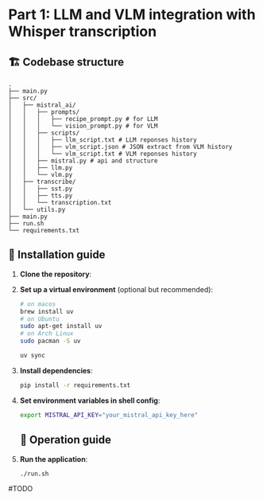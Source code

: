 # Part 1: LLM and VLM integration with Whisper transcription

## 🏗️  Codebase structure

```shell
.
├── main.py
├── src/
│   ├── mistral_ai/
│   │   ├── prompts/
│   │   │   ├── recipe_prompt.py # for LLM
│   │   │   └── vision_prompt.py # for VLM
│   │   ├── scripts/
│   │   │   ├── llm_script.txt # LLM reponses history
│   │   │   ├── vlm_script.json # JSON extract from VLM history
│   │   │   └── vlm_script.txt # VLM reponses history
│   │   ├── mistral.py # api and structure
│   │   ├── llm.py
│   │   └── vlm.py
│   ├── transcribe/
│   │   ├── sst.py 
│   │   ├── tts.py
│   │   └── transcription.txt
│   └── utils.py
├── main.py
├── run.sh
└── requirements.txt
```

## 🔧 Installation guide

1. **Clone the repository**:

2. **Set up a virtual environment** (optional but recommended):
   ```bash
   # on macos
   brew install uv
   # on Ubuntu
   sudo apt-get install uv
   # on Arch Linux
   sudo pacman -S uv

   uv sync
   ```

3. **Install dependencies**:
   ```bash
   pip install -r requirements.txt
   ```

4. **Set environment variables in shell config**:
   ```bash
   export MISTRAL_API_KEY="your_mistral_api_key_here"
   ```

   ## 🎯 Operation guide
1. **Run the application**:
   ```bash
   ./run.sh
   ```
#TODO

